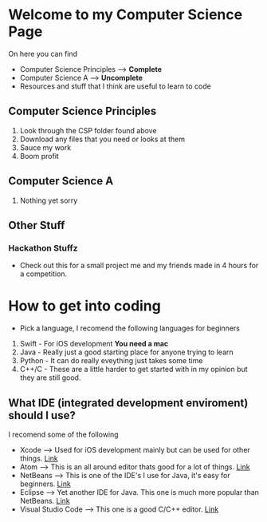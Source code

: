 # Welcome to my Computer Science Page
On here you can find
- Computer Science Principles --> **Complete**
- Computer Science A --> **Uncomplete**
- Resources and stuff that I think are useful to learn to code

## Computer Science Principles
1. Look through the CSP folder found above
2. Download any files that you need or looks at them
3. Sauce my work
4. Boom profit

## Computer Science A
1. Nothing yet sorry

## Other Stuff
### Hackathon Stuffz
- Check out this for a small project me and my friends made in 4 hours for a competition.

# How to get into coding
- Pick a language, I recomend the following languages for beginners
1. Swift - For iOS development **You need a mac**
2. Java - Really just a good starting place for anyone trying to learn
3. Python - It can do really eveything just takes some time
4. C++/C - These are a little harder to get started with in my opinion but they are still good.

## What IDE (integrated development enviroment) should I use?
I recomend some of the following
- Xcode --> Used for iOS development mainly but can be used for other things. [Link](https://developer.apple.com/xcode/)
- Atom --> This is an all around editor thats good for a lot of things. [Link](https://atom.io)
- NetBeans --> This is one of the IDE's I use for Java, it's easy for beginners. [Link](https://netbeans.org)
- Eclipse --> Yet another IDE for Java. This one is much more popular than NetBeans. [Link](https://www.eclipse.org)
- Visual Studio Code --> This one is a good C/C++ editor. [Link](https://code.visualstudio.com)

